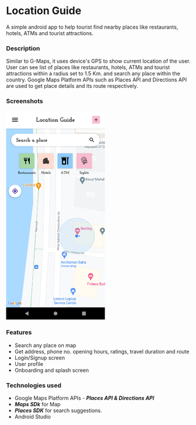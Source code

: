# Location Guide
A simple android app to help tourist find nearby places like restaurants, hotels, ATMs and tourist attractions.

### Description
Similar to G-Maps, it uses device's GPS to show current location of the user. User can see list of places like restaurants, hotels, ATMs and tourist attractions within a radius set to 1.5 Km. and search any place within the country. Google Maps Platform APIs such as Places API and Directions API are used to get place details and its route respectively.

### Screenshots
<img src="https://github.com/lookthisisaddy/Location-Guide/blob/master/app/screenshots/explore.png" width="270" height="570">

### Features
- Search any place on map
- Get address, phone no. opening hours, ratings, travel duration and route
- Login/Signup screen
- User profile
- Onboarding and splash screen

### Technologies used
- Google Maps Platform APIs - ***Places API & Directions API***
- ***Maps SDk*** for Map
- ***Places SDK*** for search suggestions.
- Android Studio


 

